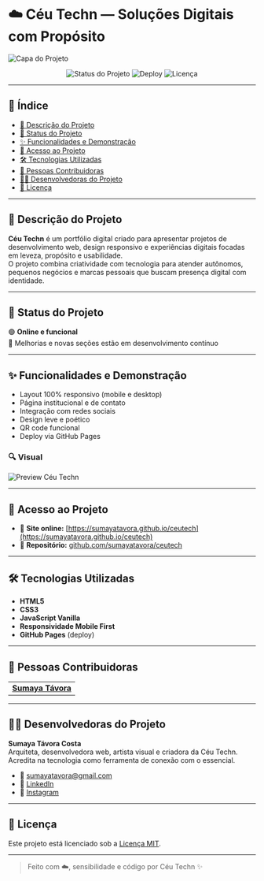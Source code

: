 # ☁️ Céu Techn — Soluções Digitais com Propósito

![Capa do Projeto](https://sumayatavora.github.io/ceutech/assets/img/ceu-techn-banner.jpg)

<p align="center">
  <img src="https://img.shields.io/badge/status-online-success?style=flat-square" alt="Status do Projeto">
  <img src="https://img.shields.io/badge/deploy-GitHub%20Pages-blueviolet?style=flat-square" alt="Deploy">
  <img src="https://img.shields.io/github/license/sumayatavora/ceutech?style=flat-square" alt="Licença">
</p>

---

## 🧭 Índice

- [📌 Descrição do Projeto](#-descrição-do-projeto)
- [🚦 Status do Projeto](#-status-do-projeto)
- [✨ Funcionalidades e Demonstração](#-funcionalidades-e-demonstração)
- [🔗 Acesso ao Projeto](#-acesso-ao-projeto)
- [🛠️ Tecnologias Utilizadas](#️-tecnologias-utilizadas)
- [🙋 Pessoas Contribuidoras](#-pessoas-contribuidoras)
- [👩‍💻 Desenvolvedoras do Projeto](#-desenvolvedoras-do-projeto)
- [📄 Licença](#-licença)

---

## 📌 Descrição do Projeto

**Céu Techn** é um portfólio digital criado para apresentar projetos de desenvolvimento web, design responsivo e experiências digitais focadas em leveza, propósito e usabilidade.  
O projeto combina criatividade com tecnologia para atender autônomos, pequenos negócios e marcas pessoais que buscam presença digital com identidade.

---

## 🚦 Status do Projeto

🟢 **Online e funcional**  
🚧 Melhorias e novas seções estão em desenvolvimento contínuo

---

## ✨ Funcionalidades e Demonstração

- Layout 100% responsivo (mobile e desktop)
- Página institucional e de contato
- Integração com redes sociais
- Design leve e poético
- QR code funcional
- Deploy via GitHub Pages

### 🔍 Visual

![Preview Céu Techn](https://sumayatavora.github.io/ceutech/assets/img/capa-preview.png)

---

## 🔗 Acesso ao Projeto

- 🔹 **Site online:** [https://sumayatavora.github.io/ceutech](https://sumayatavora.github.io/ceutech)
- 📁 **Repositório:** [github.com/sumayatavora/ceutech](https://github.com/sumayatavora/ceutech)

---

## 🛠️ Tecnologias Utilizadas

- **HTML5**
- **CSS3**
- **JavaScript Vanilla**
- **Responsividade Mobile First**
- **GitHub Pages** (deploy)

---

## 🙋 Pessoas Contribuidoras

<table>
  <tr>
    <td align="center">
      <a href="https://github.com/sumayatavora">    
      <b>Sumaya Távora</b>
      </a>
    </td>
  </tr>
</table>

---

## 👩‍💻 Desenvolvedoras do Projeto

**Sumaya Távora Costa**  
Arquiteta, desenvolvedora web, artista visual e criadora da Céu Techn.  
Acredita na tecnologia como ferramenta de conexão com o essencial.

- 💌 sumayatavora@gmail.com
- 🔗 [LinkedIn](https://www.linkedin.com/in/sumayatavora)  
- 📸 [Instagram](https://www.instagram.com/sumayatavora)

---

## 📄 Licença

Este projeto está licenciado sob a [Licença MIT](https://github.com/sumayatavora/ceutech/blob/main/LICENSE).

---

> Feito com ☁️, sensibilidade e código por Céu Techn ✨
